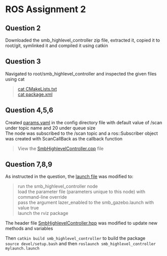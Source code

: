 # ROS Assignment 2   

## Question 2

Downloaded the smb_highlevel_controller zip file, extracted it, copied it to root/git, symlinked it and compiled it using catkin     

## Question 3

Navigated to root/smb_highlevel_controller and inspected the given files using cat  
> [cat CMakeLists.txt](/CMakeLists.png)   
> [cat package.xml](/CMakeLists.png)  

## Question 4,5,6

Created [params.yaml](/ROS_Assignment2/params.yaml) in the config directory file with default value of /scan under topic name and 20 under queue size  
The node was subscribed to the /scan topic and a ros::Subscriber object was created with ScanCallBack as the callback function  

> View the [SmbHighlevelController.cpp](SmbHighlevelController.cpp) file  

## Question 7,8,9

As instructed in the question, the [launch file](/ROS_Assignment2/mylaunch.launch) was modified to:  
> run the smb_highlevel_controller node  
> load the parameter file (parameters unique to this node) with command-line override  
> pass the argument lazer_enabled to the smb_gazebo.launch with value true  
> launch the rviz package 

The header file [SmbHighlevelController.hpp](/ROS_Assignment2/SmbHighlevelController.hpp) was modified to update new methods and variables  

Then `catkin build smb_highlevel_controller` to build the package    
`source devel/setup.bash` and then `roslaunch smb_highlevel_controller mylaunch.launch`  